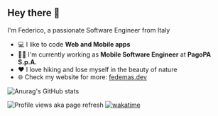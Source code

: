 ## Hey there 👋
 I'm Federico, a passionate Software Engineer from Italy
  
- 💻 I like to code **Web and Mobile apps**
- 👨‍💻 I'm currently working as **Mobile Software Engineer** at **PagoPA S.p.A.**
- ❤ I love hiking and lose myself in the beauty of nature
- 🌐 Check my website for more: <a href="http://fedemas.me" target="_blank">fedemas.dev</a>

![Anurag's GitHub stats](https://github-readme-stats.vercel.app/api?username=mastro993&show_icons=true&theme=tokyonight)

![Profile views aka page refresh](https://komarev.com/ghpvc/?username=mastro993&label=Profile%20views&color=0e75b6&style=flat)
[![wakatime](https://wakatime.com/badge/user/868f3294-cb69-4b47-9b99-884d162966b3.svg)](https://wakatime.com/@868f3294-cb69-4b47-9b99-884d162966b3)


